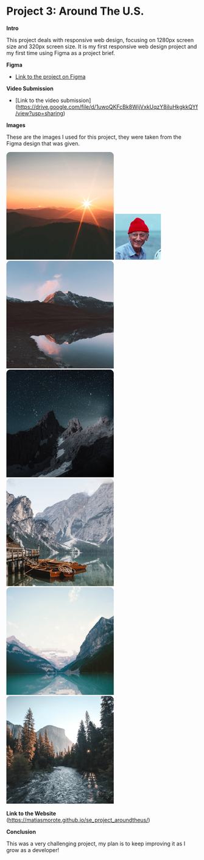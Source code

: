 # Project 3: Around The U.S.

**Intro**

This project deals with responsive web design, focusing on 1280px screen size and 320px screen size. It is my first responsive web design project and my first time using Figma as a project brief.

**Figma**

- [Link to the project on Figma](https://www.figma.com/file/ii4xxsJ0ghevUOcssTlHZv/Sprint-3%3A-Around-the-US?node-id=0%3A1)

**Video Submission**

- [Link to the video submission] (https://drive.google.com/file/d/1uwoQKFcBk8WijVxkUqzY8iIuHkgkkQYf/view?usp=sharing)

**Images**

These are the images I used for this project, they were taken from the Figma design that was given.

![Alt text](src/images/bald-mountains.png)
![Alt text](src/images/jacques-cousteau.png)
![Alt](src/images/vanoise-national-park.png)
![Alt](src/images/latemar.png)
![Alt](src/images/lago-di-braies.png)
![Alt](src/images/lake-louise.png)
![Alt](src/images/yosemite-valley.png)

**Link to the Website**
(https://matiasmorote.github.io/se_project_aroundtheus/)

**Conclusion**

This was a very challenging project, my plan is to keep improving it as I grow as a developer!
